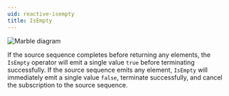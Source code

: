 ```yaml
---
uid: reactive-isempty
title: IsEmpty
---
```


![Marble diagram](~/images/reactive-isempty.svg)

If the source sequence completes before returning any elements, the `IsEmpty` operator will emit a single value `true` before terminating successfully. If the source sequence emits any element, `IsEmpty` will immediately emit a single value `false`, terminate successfully, and cancel the subscription to the source sequence.
